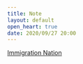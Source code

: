 ```yaml
---
title: Note
layout: default
open_heart: true
date: 2020/09/27 20:00
---
```


[Immigration Nation](https://www.netflix.com/title/80994107)
